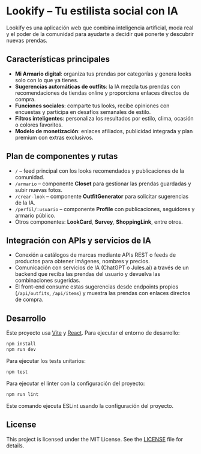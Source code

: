 # Lookify – Tu estilista social con IA

Lookify es una aplicación web que combina inteligencia artificial, moda real y el poder de la comunidad para ayudarte a decidir qué ponerte y descubrir nuevas prendas.

## Características principales
- **Mi Armario digital**: organiza tus prendas por categorías y genera looks solo con lo que ya tienes.
- **Sugerencias automáticas de outfits**: la IA mezcla tus prendas con recomendaciones de tiendas online y proporciona enlaces directos de compra.
- **Funciones sociales**: comparte tus looks, recibe opiniones con encuestas y participa en desafíos semanales de estilo.
- **Filtros inteligentes**: personaliza los resultados por estilo, clima, ocasión o colores favoritos.
- **Modelo de monetización**: enlaces afiliados, publicidad integrada y plan premium con extras exclusivos.

## Plan de componentes y rutas
- `/` – feed principal con los looks recomendados y publicaciones de la comunidad.
- `/armario` – componente **Closet** para gestionar las prendas guardadas y subir nuevas fotos.
- `/crear-look` – componente **OutfitGenerator** para solicitar sugerencias de la IA.
- `/perfil/:usuario` – componente **Profile** con publicaciones, seguidores y armario público.
- Otros componentes: **LookCard**, **Survey**, **ShoppingLink**, entre otros.

## Integración con APIs y servicios de IA
- Conexión a catálogos de marcas mediante APIs REST o feeds de productos para obtener imágenes, nombres y precios.
- Comunicación con servicios de IA (ChatGPT o Jules.ai) a través de un backend que reciba las prendas del usuario y devuelva las combinaciones sugeridas.
- El front-end consume estas sugerencias desde endpoints propios (`/api/outfits`, `/api/items`) y muestra las prendas con enlaces directos de compra.

## Desarrollo
Este proyecto usa [Vite](https://vitejs.dev/) y [React](https://react.dev). Para ejecutar el entorno de desarrollo:

```bash
npm install
npm run dev
```

Para ejecutar los tests unitarios:

```bash
npm test
```

Para ejecutar el linter con la configuración del proyecto:

```bash
npm run lint
```

Este comando ejecuta ESLint usando la configuración del proyecto.

## License

This project is licensed under the MIT License. See the [LICENSE](LICENSE) file for details.

